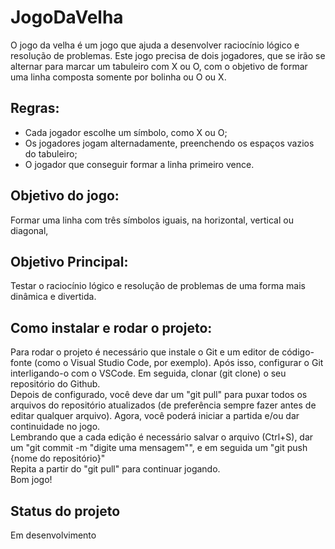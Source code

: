 # JogoDaVelha
O jogo da velha é um jogo que ajuda a desenvolver raciocínio lógico e resolução de problemas.
Este jogo precisa de dois jogadores, que se irão se alternar para marcar um tabuleiro com X ou O, com o objetivo de formar uma linha composta somente por bolinha ou O ou X.

## Regras:
- Cada jogador escolhe um símbolo, como X ou O;
- Os jogadores jogam alternadamente, preenchendo os espaços vazios do tabuleiro;
- O jogador que conseguir formar a linha primeiro vence.

## Objetivo do jogo:
Formar uma linha com três símbolos iguais, na horizontal, vertical ou diagonal,

## Objetivo Principal:
Testar o raciocínio lógico e resolução de problemas de uma forma mais dinâmica e divertida.

## Como instalar e rodar o projeto:
Para rodar o projeto é necessário que instale o Git e um editor de código-fonte (como o Visual Studio Code, por exemplo). Após isso, configurar o Git interligando-o com o VSCode. Em seguida, clonar (git clone) o seu repositório do Github.</br>
Depois de configurado, você deve dar um "git pull" para puxar todos os arquivos do repositório atualizados (de preferência sempre fazer antes de editar qualquer arquivo). Agora, você poderá iniciar a partida e/ou dar continuidade no jogo. </br>
Lembrando que a cada edição é necessário salvar o arquivo (Ctrl+S), dar um "git commit -m "digite uma mensagem"", e em seguida um "git push {nome do repositório}" </br>
Repita a partir do "git pull" para continuar jogando.</br>
Bom jogo!

## Status do projeto

Em desenvolvimento